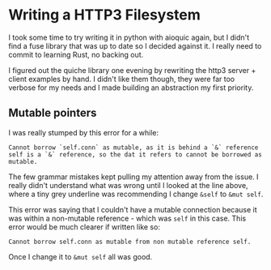 # Writing a HTTP3 Filesystem

I took some time to try writing it in python with aioquic again,
but I didn't find a fuse library that was up to date so I decided
against it. I really need to commit to learning Rust, no backing out.

I figured out the quiche library one evening by rewriting the
http3 server + client examples by hand. I didn't like them though,
they were far too verbose for my needs and I made building an
abstraction my first priority.

## Mutable pointers

I was really stumped by this error for a while:

```
Cannot borrow `self.conn` as mutable, as it is behind a `&` reference
self is a `&` reference, so the dat it refers to cannot be borrowed as mutable.
```

The few grammar mistakes kept pulling my attention away from the issue. I
really didn't understand what was wrong until
I looked at the line above, where a tiny grey underline
was recommending I change `&self` to `&mut self`.

This error was saying that I couldn't have a mutable connection because
it was within a non-mutable reference - which was `self` in this case. This
error would be much clearer if written like so:

`Cannot borrow self.conn as mutable from non mutable reference self.`

Once I change it to `&mut self` all was good.
